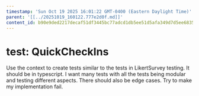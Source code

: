 ```yaml
---
timestamp: 'Sun Oct 19 2025 16:01:22 GMT-0400 (Eastern Daylight Time)'
parent: '[[../20251019_160122.777e2d0f.md]]'
content_id: b90e9ded2217decaf51df3445bc77adcd1db5ee51d5afa349d7d5ee68350dde3
---
```


# test: QuickCheckIns

Use the context to create tests similar to the tests in LikertSurvey testing. It should be in typescript. I want many tests with all the tests being modular and testing different aspects. There should also be edge cases. Try to make my implementation fail.

